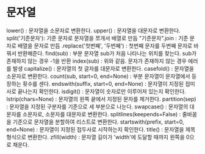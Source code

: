 # 문자열

lower() : 문자열을 소문자로 변환한다.
upper() : 문자열을 대문자로 변환한다.
split('기준문자'): 기준 문자로 문자열을 쪼개서 배열로 만듬
"기준문자".join : 기준 문자로 배열을 문자로 만듬
.replace('첫번째', '두번째') : 첫번째 문자를 두번째 문자로 바꿔서 반환해준다.
find(sub) : 부분 문자열 sub가 처음 나타나는 위치를 찾는다. sub가 존재하지 않는 경우 -1을 반환
index(sub) : 위와 같음. 문자가 존재하지 않는 경우 에러를 발생
capitalize() : 문자열의 첫 글자를 대문자로 변환한다.
casefold() : 문자열을 소문자로 변환한다.
count(sub, start=0, end=None) : 부분 문자열이 문자열에서 등장하는 횟수를 센다.
endswith(suffix, start=0, end=None) : 문자열이 지정된 접미사로 끝나는지 확인한다.
isdigit() : 문자열이 숫자로만 이루어져 있는지 확인한다.
Istrip(chars=None) : 문자열의 왼쪽 끝에서 지정된 문자를 제거한다.
partition(sep) : 문자열을 지정된 구분자를 기준으로 세 부분으로 나눈다.
swapcase() : 문자열의 대문자를 소문자로, 소문자를 대문자로 변환한다.
splitlines(keepends=False) : 줄바꿈을 기준으로 문자열을 분할하여 리스트로 변환한다.
startswith(prefix, start=0, end=None) : 문자열이 지정된 접두사로 시작하는지 확인한다.
title() : 문자열을 제목 형식으로 변환한다.
zfill(width) : 문자열 길이가 'width'에 도달할 때까지 왼쪽을 0으로 채운다.